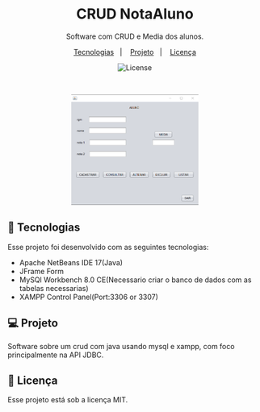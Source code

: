 <h1 align="center"> CRUD NotaAluno </h1>

<p align="center">
Software com CRUD e Media dos alunos. <br/>
</p>

<p align="center">
  <a href="#-tecnologias">Tecnologias</a>&nbsp;&nbsp;&nbsp;|&nbsp;&nbsp;&nbsp;
  <a href="#-projeto">Projeto</a>&nbsp;&nbsp;&nbsp;|&nbsp;&nbsp;&nbsp;
  <a href="#memo-licença">Licença</a>
</p>

<p align="center">
  <img alt="License" src="https://img.shields.io/static/v1?label=license&message=MIT&color=49AA26&labelColor=000000">
</p>

<br>

<p align="center">
  <img alt="hospedagem" src=".github/preview.png" width="50%">
</p>

## 🚀 Tecnologias

Esse projeto foi desenvolvido com as seguintes tecnologias:

- Apache NetBeans IDE 17(Java)
- JFrame Form
- MySQl Workbench 8.0 CE(Necessario criar o banco de dados com as tabelas necessarias)
- XAMPP Control Panel(Port:3306 or 3307)

## 💻 Projeto

Software sobre um crud com java usando mysql e xampp, com foco principalmente na API JDBC.

## :memo: Licença

Esse projeto está sob a licença MIT.
